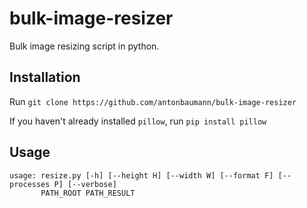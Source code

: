 # bulk-image-resizer
Bulk image resizing script in python.

## Installation
Run
    `git clone https://github.com/antonbaumann/bulk-image-resizer`
    
If you haven't already installed `pillow`, run `pip install pillow`

## Usage
    usage: resize.py [-h] [--height H] [--width W] [--format F] [--processes P] [--verbose]
           PATH_ROOT PATH_RESULT
